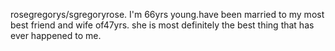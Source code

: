 rosegregorys/sgregoryrose.
I'm 66yrs young.have been married to my most best friend and wife of47yrs. she is most definitely  the best thing  that has ever happened to me.
